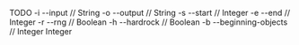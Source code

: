TODO
-i	--input					// String
-o	--output				// String
-s	--start					// Integer
-e	--end 					// Integer
-r	--rng					// Boolean
-h	--hardrock				// Boolean
-b	--beginning-objects		// Integer Integer